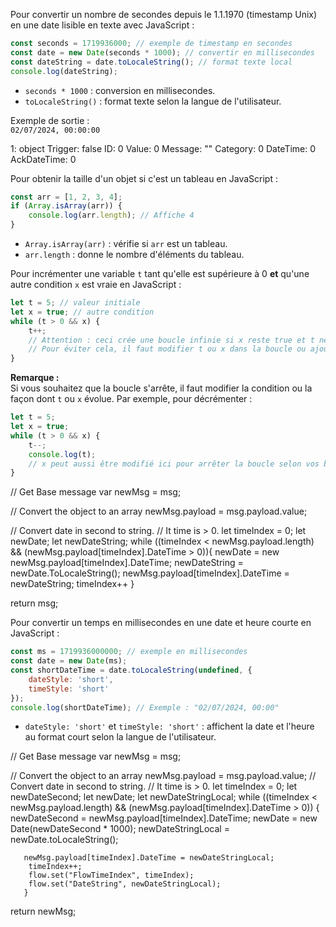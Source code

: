 
Pour convertir un nombre de secondes depuis le 1.1.1970 (timestamp Unix) en une date lisible en texte avec JavaScript :

```js
const seconds = 1719936000; // exemple de timestamp en secondes
const date = new Date(seconds * 1000); // convertir en millisecondes
const dateString = date.toLocaleString(); // format texte local
console.log(dateString);
```

- `seconds * 1000` : conversion en millisecondes.
- `toLocaleString()` : format texte selon la langue de l'utilisateur.

Exemple de sortie :  
`02/07/2024, 00:00:00`


1: object
Trigger: false
ID: 0
Value: 0
Message: ""
Category: 0
DateTime: 0
AckDateTime: 0


Pour obtenir la taille d'un objet si c'est un tableau en JavaScript :

```js
const arr = [1, 2, 3, 4];
if (Array.isArray(arr)) {
    console.log(arr.length); // Affiche 4
}
```

- `Array.isArray(arr)` : vérifie si `arr` est un tableau.
- `arr.length` : donne le nombre d'éléments du tableau.

Pour incrémenter une variable `t` tant qu'elle est supérieure à 0 **et** qu'une autre condition `x` est vraie en JavaScript :

```js
let t = 5; // valeur initiale
let x = true; // autre condition
while (t > 0 && x) {
    t++;
    // Attention : ceci crée une boucle infinie si x reste true et t ne diminue pas
    // Pour éviter cela, il faut modifier t ou x dans la boucle ou ajouter une condition d'arrêt
}
```

**Remarque :**  
Si vous souhaitez que la boucle s'arrête, il faut modifier la condition ou la façon dont `t` ou `x` évolue. Par exemple, pour décrémenter :

```js
let t = 5;
let x = true;
while (t > 0 && x) {
    t--;
    console.log(t);
    // x peut aussi être modifié ici pour arrêter la boucle selon vos besoins
}
```

// Get Base message
var newMsg = msg;

// Convert the object to an array
newMsg.payload = msg.payload.value;

// Convert date in second to string.
// It time is > 0.
let timeIndex = 0;
let newDate;
let newDateString;
while ((timeIndex < newMsg.payload.length) &&
       (newMsg.payload[timeIndex].DateTime > 0)){
    newDate = new newMsg.payload[timeIndex].DateTime;
    newDateString = newDate.ToLocaleString();
    newMsg.payload[timeIndex].DateTime = newDateString;
    timeIndex++
    }


return msg;

Pour convertir un temps en millisecondes en une date et heure courte en JavaScript :

```js
const ms = 1719936000000; // exemple en millisecondes
const date = new Date(ms);
const shortDateTime = date.toLocaleString(undefined, {
    dateStyle: 'short',
    timeStyle: 'short'
});
console.log(shortDateTime); // Exemple : "02/07/2024, 00:00"
```

- `dateStyle: 'short'` et `timeStyle: 'short'` : affichent la date et l'heure au format court selon la langue de l'utilisateur.

// Get Base message
var newMsg = msg;

// Convert the object to an array
newMsg.payload = msg.payload.value;
// Convert date in second to string.
// It time is > 0.
let timeIndex = 0;
let newDateSecond;
let newDate;
let newDateStringLocal;
while ((timeIndex < newMsg.payload.length) &&
       (newMsg.payload[timeIndex].DateTime > 0))
       {
       newDateSecond = newMsg.payload[timeIndex].DateTime;
       newDate = new Date(newDateSecond * 1000);
       newDateStringLocal = newDate.toLocaleString();

       newMsg.payload[timeIndex].DateTime = newDateStringLocal;
        timeIndex++;
        flow.set("FlowTimeIndex", timeIndex);
        flow.set("DateString", newDateStringLocal);
       }

return newMsg;